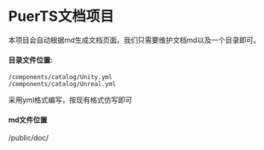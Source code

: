 # PuerTS文档项目
本项目会自动根据md生成文档页面。我们只需要维护文档md以及一个目录即可。

#### 目录文件位置:
```
/components/catalog/Unity.yml
/components/catalog/Unreal.yml
```
采用yml格式编写，按现有格式仿写即可

#### md文件位置
/public/doc/